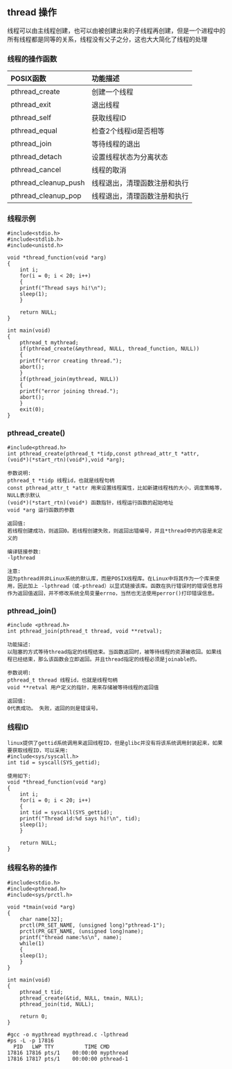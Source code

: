 ## thread 操作
线程可以由主线程创建，也可以由被创建出来的子线程再创建，但是一个进程中的所有线程都是同等的关系，线程没有父子之分，这也大大简化了线程的处理

### 线程的操作函数
| POSIX函数        | 功能描述 |
 | :--------   | :-----|
| pthread_create   | 创建一个线程  |
| pthread_exit        | 退出线程    |
| pthread_self        | 获取线程ID   |
| pthread_equal | 检查2个线程id是否相等  |
| pthread_join | 等待线程的退出  |
| pthread_detach | 设置线程状态为分离状态  |
| pthread_cancel | 线程的取消 |
| pthread_cleanup_push | 线程退出，清理函数注册和执行  |
| pthread_cleanup_pop | 线程退出，清理函数注册和执行     |

### 线程示例
```
#include<stdio.h>
#include<stdlib.h>
#include<unistd.h>

void *thread_function(void *arg)
{
    int i;
    for(i = 0; i < 20; i++)
    {
	printf("Thread says hi!\n");
	sleep(1);
    }

    return NULL;
}

int main(void)
{
    pthread_t mythread;
    if(pthread_create(&mythread, NULL, thread_function, NULL))
    {
	printf("error creating thread.");
	abort();
    }
    if(pthread_join(mythread, NULL))
    {
	printf("error joining thread.");
	abort();
    }
    exit(0);
}
```

### pthread_create()
```
#include<pthread.h>
int pthread_create(pthread_t *tidp,const pthread_attr_t *attr,
(void*)(*start_rtn)(void*),void *arg);

参数说明:
pthread_t *tidp 线程id，也就是线程句柄
const pthread_attr_t *attr 用来设置线程属性，比如新建线程栈的大小，调度策略等，NULL表示默认
(void*)(*start_rtn)(void*) 函数指针，线程运行函数的起始地址
void *arg 运行函数的参数

返回值:
若线程创建成功，则返回0。若线程创建失败，则返回出错编号，并且*thread中的内容是未定义的

编译链接参数:
-lpthread

注意:
因为pthread并非Linux系统的默认库，而是POSIX线程库。在Linux中将其作为一个库来使用，因此加上 -lpthread（或-pthread）以显式链接该库。函数在执行错误时的错误信息将作为返回值返回，并不修改系统全局变量errno，当然也无法使用perror()打印错误信息。
```

### pthread_join()
```
#include <pthread.h>
int pthread_join(pthread_t thread, void **retval);

功能描述:
以阻塞的方式等待thread指定的线程结束。当函数返回时，被等待线程的资源被收回。如果线程已经结束，那么该函数会立即返回。并且thread指定的线程必须是joinable的。

参数说明:
pthread_t thread 线程id，也就是线程句柄
void **retval 用户定义的指针，用来存储被等待线程的返回值

返回值:
0代表成功。 失败，返回的则是错误号。
```

### 线程ID
```
linux提供了gettid系统调用来返回线程ID，但是glibc并没有将该系统调用封装起来，如果要获取线程ID，可以采用:
#include<sys/syscall.h>
int tid = syscall(SYS_gettid);

使用如下:
void *thread_function(void *arg)
{
    int i;
    for(i = 0; i < 20; i++)
    {
	int tid = syscall(SYS_gettid);
	printf("Thread id:%d says hi!\n", tid);
	sleep(1);
    }

    return NULL;
}
```

### 线程名称的操作
```
#include<stdio.h>
#include<pthread.h>
#include<sys/prctl.h>

void *tmain(void *arg)
{
    char name[32];
    prctl(PR_SET_NAME, (unsigned long)"pthread-1");
    prctl(PR_GET_NAME, (unsigned long)name);
    printf("thread name:%s\n", name);
    while(1)
    {
	sleep(1);
    }
}

int main(void)
{
    pthread_t tid;
    pthread_create(&tid, NULL, tmain, NULL);
    pthread_join(tid, NULL);

    return 0;
}

#gcc -o mypthread mypthread.c -lpthread
#ps -L -p 17816
  PID   LWP TTY          TIME CMD
17816 17816 pts/1    00:00:00 mypthread
17816 17817 pts/1    00:00:00 pthread-1
```